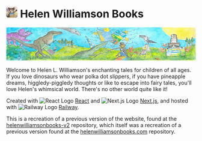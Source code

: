 # <img src="https://raw.githubusercontent.com/Eejit43/helenwilliamsonbooks-v3/main/app/icon.png" alt="Helen Williamson Books Logo (Mouse)" width="30"/> Helen Williamson Books

![Helen Williamson Books Header](https://raw.githubusercontent.com/Eejit43/helenwilliamsonbooks-v3/main/public/images/header.png)

Welcome to Helen L. Williamson's enchanting tales for children of all ages. If you love dinosaurs who wear polka dot slippers, if you have pineapple dreams, higgledy-piggledy thoughts or like to escape into fairy tales, you'll love Helen's whimsical world. There's no other world quite like it!

Created with <img src="https://devicons.railway.app/i/react.svg" alt="React Logo" width="12" /> [React](https://react.dev) and <img src="https://devicons.railway.app/i/nextjs-light.svg" alt="Next.js Logo" width="12"/> [Next.js](https://nextjs.org), and hosted with <img src="https://devicons.railway.app/i/railway-light.svg" alt="Railway Logo" width="12"/> [Railway](https://railway.app).

This is a recreation of a previous version of the website, found at the [helenwilliamsonbooks-v2](https://github.com/Eejit43/helenwilliamsonbooks-v2) repository, which itself was a recreation of a previous version found at the [helenwilliamsonbooks.com](https://github.com/Eejit43/helenwilliamsonbooks.com) repository.
